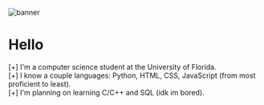 ![banner](https://github.com/5anti/5anti/assets/80968125/11ce9962-9f6f-427f-baca-536af7bc66b6)

<h1>Hello</h1>
<span>[+] I'm a computer science student at the University of Florida.</span><br />
<span>[+] I know a couple languages: Python, HTML, CSS, JavaScript (from most proficient to least).</span><br />
<span>[+] I'm planning on learning C/C++ and SQL (idk im bored).</span>
